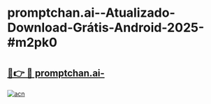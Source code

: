 # promptchan.ai--Atualizado-Download-Grátis-Android-2025-#m2pk0

# <h2><a href="https://ainizakaria.my?title=promptchan.ai-&ref=24M">🔗👉 🔴 promptchan.ai-</a></h2>

[![acn](https://github.com/user-attachments/assets/0f9c940e-d8b0-45ae-aac7-cd30a18b3e1c)](https://ainizakaria.my?title=promptchan.ai-&ref=24M)

